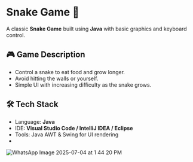 # Snake Game 🐍

A classic **Snake Game** built using **Java** with basic graphics and keyboard control.

## 🎮 Game Description

- Control a snake to eat food and grow longer.
- Avoid hitting the walls or yourself.
- Simple UI with increasing difficulty as the snake grows.

## 🛠️ Tech Stack

- Language: **Java**
- IDE: **Visual Studio Code / IntelliJ IDEA / Eclipse**
- Tools: Java AWT & Swing for UI rendering
- 
![WhatsApp Image 2025-07-04 at 1 44 20 PM](https://github.com/user-attachments/assets/a6e3ceb5-26ff-4a92-8f1b-0b9fd6d9a027)
